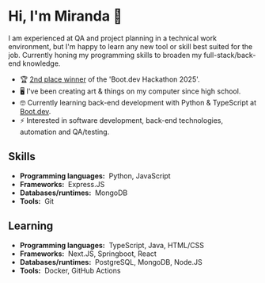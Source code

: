 # Hi, I'm Miranda :wave:

I am experienced at QA and project planning in a technical work environment, but I'm happy to learn any new tool or skill best suited for the job. Currently honing my programming skills to broaden my full-stack/back-end knowledge.

- 🏆 [2nd place winner](https://blog.boot.dev/news/hackathon-2025/) of the 'Boot.dev Hackathon 2025'.
- 🖥️ I've been creating art & things on my computer since high school.
- 🤓 Currently learning back-end development with Python & TypeScript at [Boot.dev](https://www.boot.dev/tracks/backend-python-typescript).
- ⚡ Interested in software development, back-end technologies, automation and QA/testing.

## Skills

- **Programming languages:**&nbsp;&nbsp;Python, JavaScript
- **Frameworks:**&nbsp;&nbsp;Express.JS
- **Databases/runtimes:**&nbsp;&nbsp;MongoDB
- **Tools:**&nbsp;&nbsp;Git

## Learning

- **Programming languages:**&nbsp;&nbsp;TypeScript, Java, HTML/CSS
- **Frameworks:**&nbsp;&nbsp;Next.JS, Springboot, React
- **Databases/runtimes:**&nbsp;&nbsp;PostgreSQL, MongoDB, Node.JS
- **Tools:**&nbsp;&nbsp;Docker, GitHub Actions
